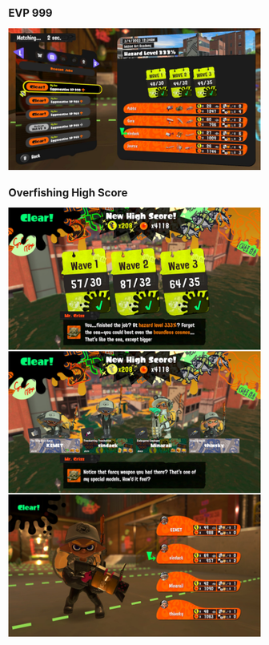 ## EVP 999
![](images/2023030400413600-4CE9651EE88A979D41F24CE8D6EA1C23.jpg)

## Overfishing High Score
![](images/2023030409431100-4CE9651EE88A979D41F24CE8D6EA1C23.jpg)
![](images/2023030409431600-4CE9651EE88A979D41F24CE8D6EA1C23.jpg)
![](images/2023030409432600-4CE9651EE88A979D41F24CE8D6EA1C23.jpg)
